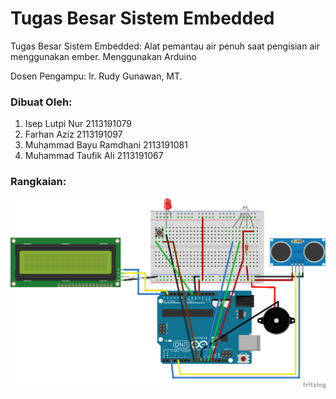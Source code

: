 # Tugas Besar Sistem Embedded
Tugas Besar Sistem Embedded: Alat pemantau air penuh saat pengisian air menggunakan ember. Menggunakan Arduino

Dosen Pengampu: Ir. Rudy Gunawan, MT.

### Dibuat Oleh:
1. Isep Lutpi Nur 2113191079
2. Farhan Aziz 2113191097
2. Muhammad Bayu Ramdhani 2113191081
4. Muhammad Taufik Ali 2113191067

### Rangkaian:
![Foto Rangkaian Arduino](./Rancangan%20tugas%20akhir_bb.png)

